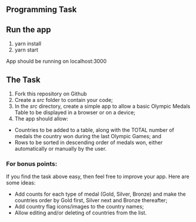 ## Programming Task

## Run the app

1.  yarn install
2.  yarn start

App should be running on localhost:3000

## The Task

1.  Fork this repository on Github
2.  Create a _src_ folder to contain your code;
3.  In the _src_ directory, create a simple app to allow a basic Olympic Medals Table to be displayed in a browser or on a device;
4.  The app should allow:

* Countries to be added to a table, along with the TOTAL number of medals the country won during the last Olympic Games; and
* Rows to be sorted in descending order of medals won, either automatically or manually by the user.

### For bonus points:

If you find the task above easy, then feel free to improve your app. Here are some ideas:

* Add counts for each type of medal (Gold, Silver, Bronze) and make the countries order by Gold first, Silver next and Bronze thereafter;
* Add country flag icons/images to the country names;
* Allow editing and/or deleting of countries from the list.
